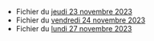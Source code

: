 - Fichier du [jeudi 23 novembre 2023](./6eme2/2023-11-23_6eme2.pdf)
- Fichier du [vendredi 24 novembre 2023](./6eme2/2023-11-24_6eme2.pdf)
- Fichier du [lundi 27 novembre 2023](./6eme2/2023-11-27_6eme2.pdf)
